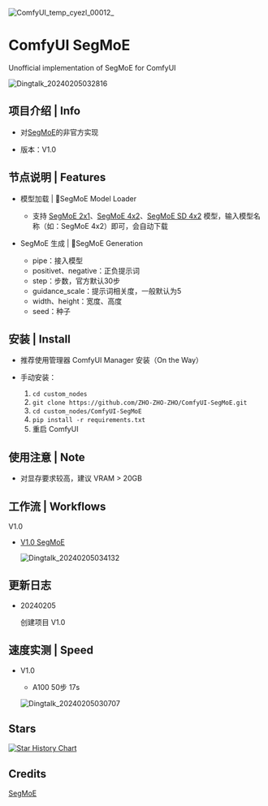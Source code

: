 ![ComfyUI_temp_cyezl_00012_](https://github.com/ZHO-ZHO-ZHO/ComfyUI-SegMoE/assets/140084057/e1a13978-1221-47c5-bdb6-6297be88fc02)

# ComfyUI SegMoE

Unofficial implementation of SegMoE for ComfyUI

![Dingtalk_20240205032816](https://github.com/ZHO-ZHO-ZHO/ComfyUI-SegMoE/assets/140084057/3f2caec1-be8a-4091-a533-024da2503841)


## 项目介绍 | Info

- 对[SegMoE](https://github.com/segmind/segmoe)的非官方实现
  
- 版本：V1.0


## 节点说明 | Features

- 模型加载 | 🎩SegMoE Model Loader
    - 支持 [SegMoE 2x1](https://huggingface.co/segmind/SegMoE-2x1-v0)、[SegMoE 4x2](https://huggingface.co/segmind/SegMoE-4x2-v0)、[SegMoE SD 4x2](https://huggingface.co/segmind/SegMoE-sd-4x2-v0) 模型，输入模型名称（如：SegMoE 4x2）即可，会自动下载

- SegMoE 生成 | 🎩SegMoE Generation
    - pipe：接入模型
    - positivet、negative：正负提示词
    - step：步数，官方默认30步
    - guidance_scale：提示词相关度，一般默认为5
    - width、height：宽度、高度
    - seed：种子

 
## 安装 | Install

- 推荐使用管理器 ComfyUI Manager 安装（On the Way）

- 手动安装：
    1. `cd custom_nodes`
    2. `git clone https://github.com/ZHO-ZHO-ZHO/ComfyUI-SegMoE.git`
    3. `cd custom_nodes/ComfyUI-SegMoE`
    4. `pip install -r requirements.txt`
    5. 重启 ComfyUI


## 使用注意 | Note

- 对显存要求较高，建议 VRAM > 20GB


## 工作流 | Workflows

V1.0

- [V1.0 SegMoE](https://github.com/ZHO-ZHO-ZHO/ComfyUI-SegMoE/blob/main/SEGMOE%20WORKFLOWS/SegMoE%20V1.0%E3%80%90Zho%E3%80%91.json)
  
  ![Dingtalk_20240205034132](https://github.com/ZHO-ZHO-ZHO/ComfyUI-SegMoE/assets/140084057/f09b11b1-1259-4f99-9870-c092dd7348c1)


## 更新日志

- 20240205

  创建项目 V1.0


## 速度实测 | Speed

- V1.0 

    - A100 50步 17s

    ![Dingtalk_20240205030707](https://github.com/ZHO-ZHO-ZHO/ComfyUI-SegMoE/assets/140084057/bad1a00a-b943-43b8-b88f-faed6252d9b1)



## Stars 

[![Star History Chart](https://api.star-history.com/svg?repos=ZHO-ZHO-ZHO/ComfyUI-SegMoE&type=Date)](https://star-history.com/#ZHO-ZHO-ZHO/ComfyUI-SegMoE&Date)


## Credits

[SegMoE](https://github.com/segmind/segmoe)

